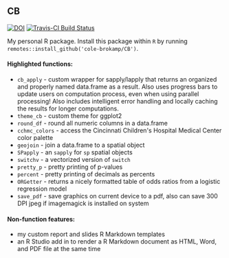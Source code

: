 ## CB


[![DOI](https://zenodo.org/badge/21831/cole-brokamp/CB.svg)](https://zenodo.org/badge/latestdoi/21831/cole-brokamp/CB)
[![Travis-CI Build Status](https://travis-ci.org/cole-brokamp/CB.svg?branch=master)](https://travis-ci.org/cole-brokamp/CB)


My personal R package. Install this package within `R` by running `remotes::install_github('cole-brokamp/CB')`.

#### Highlighted functions:

- `cb_apply` - custom wrapper for sapply/lapply that returns an organized and properly named data.frame as a result. Also uses progress bars to update users on computation process, even when using parallel processing! Also includes intelligent error handling and locally caching the results for longer computations.
- `theme_cb` - custom theme for ggplot2
- `round_df` - round all numeric columns in a data.frame
- `cchmc_colors` - access the Cincinnati Children's Hospital Medical Center color palette
- `geojoin` - join a data.frame to a spatial object
- `SPapply` - an `sapply` for `sp` spatial objects
- `switchv` - a vectorized version of `switch`
- `pretty_p` - pretty printing of p-values
- `percent` - pretty printing of decimals as percents
- `ORGetter` - returns a nicely formatted table of odds ratios from a logistic regression model
- `save_pdf` - save graphics on current device to a pdf, also can save 300 DPI jpeg if imagemagick is installed on system


#### Non-function features:

- my custom report and slides R Markdown templates
- an R Studio add in to render a R Markdown document as HTML, Word, and PDF file at the same time



